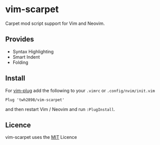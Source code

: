 # vim-scarpet

Carpet mod script support for Vim and Neovim.

## Provides

* Syntax Highlighting
* Smart Indent
* Folding

## Install

For [vim-plug](https://github.com/junegunn/vim-plug) add the following to your
`.vimrc` or `.config/nvim/init.vim`

```vim
Plug 'twh2898/vim-scarpet'
```

and then restart Vim / Neovim and run `:PlugInstall`.

## Licence

vim-scarpet uses the [MIT](LICENCE) Licence

